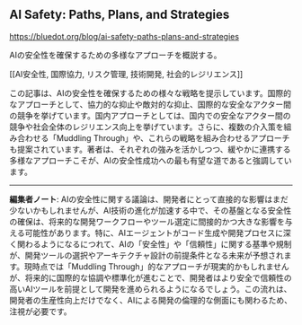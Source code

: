 ## AI Safety: Paths, Plans, and Strategies

https://bluedot.org/blog/ai-safety-paths-plans-and-strategies

AIの安全性を確保するための多様なアプローチを概説する。

[[AI安全性, 国際協力, リスク管理, 技術開発, 社会的レジリエンス]]

この記事は、AIの安全性を確保するための様々な戦略を提示しています。国際的なアプローチとして、協力的な抑止や敵対的な抑止、国際的な安全なアクター間の競争を挙げています。国内アプローチとしては、国内での安全なアクター間の競争や社会全体のレジリエンス向上を挙げています。さらに、複数の介入策を組み合わせる「Muddling Through」や、これらの戦略を組み合わせるアプローチも提案されています。著者は、それぞれの強みを活かしつつ、緩やかに連携する多様なアプローチこそが、AIの安全性成功への最も有望な道であると強調しています。

---

**編集者ノート**: AIの安全性に関する議論は、開発者にとって直接的な影響はまだ少ないかもしれませんが、AI技術の進化が加速する中で、その基盤となる安全性の確保は、将来的な開発ワークフローやツール選定に間接的かつ大きな影響を与える可能性があります。特に、AIエージェントがコード生成や開発プロセスに深く関わるようになるにつれて、AIの「安全性」や「信頼性」に関する基準や規制が、開発ツールの選択やアーキテクチャ設計の前提条件となる未来が予想されます。現時点では「Muddling Through」的なアプローチが現実的かもしれませんが、将来的に国際的な協調や標準化が進むことで、開発者はより安全で信頼性の高いAIツールを前提として開発を進められるようになるでしょう。この流れは、開発者の生産性向上だけでなく、AIによる開発の倫理的な側面にも関わるため、注視が必要です。